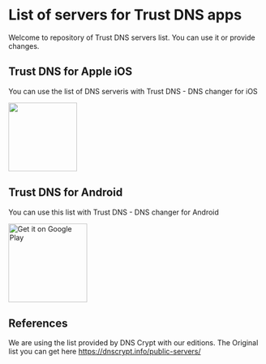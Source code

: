 # List of servers for Trust DNS apps

Welcome to repository of Trust DNS servers list. You can use it or provide changes.

## Trust DNS for Apple iOS
You can use the list of DNS serveris with Trust DNS - DNS changer for iOS

<a href='https://apps.apple.com/us/app/dns-changer-trust-dns/id1498090025?mt=8'><img src='https://linkmaker.itunes.apple.com/en-us/badge-lrg.svg?releaseDate=2020-02-25&kind=iossoftware&bubble=ios_apps' width=135px /></a>

## Trust DNS for Android

You can use this list with Trust DNS - DNS changer for Android

<a href='https://play.google.com/store/apps/details?id=com.surfshark.free.proxy.trust.dns&utm_source=githubtd&utm_campaign=githubtd'><img alt='Get it on Google Play' src='https://play.google.com/intl/en_us/badges/static/images/badges/en_badge_web_generic.png' width=155px /></a>

## References

We are using the list provided by DNS Crypt with our editions. The Original list you can get here https://dnscrypt.info/public-servers/

